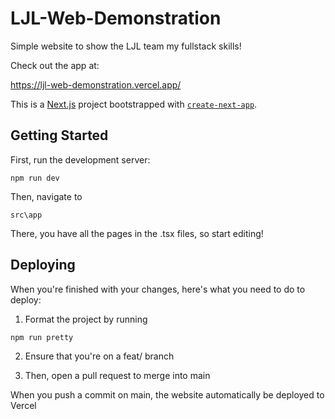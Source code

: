 # LJL-Web-Demonstration
Simple website to show the LJL team my fullstack skills!

Check out the app at:

https://ljl-web-demonstration.vercel.app/


This is a [Next.js](https://nextjs.org/) project bootstrapped with [`create-next-app`](https://github.com/vercel/next.js/tree/canary/packages/create-next-app).

## Getting Started

First, run the development server:

```
npm run dev
```

Then, navigate to 

```
src\app
```
There, you have all the pages in the .tsx files, so start editing!

## Deploying
When you're finished with your changes, here's what you need to do to deploy:

1. Format the project by running 
```
npm run pretty
``` 
2. Ensure that you're on a feat/ branch

3. Then, open a pull request to merge into main

When you push a commit on main, the website automatically be deployed to Vercel